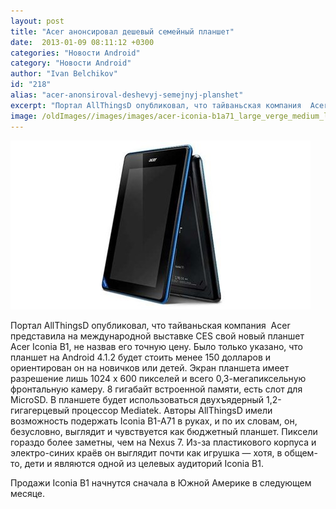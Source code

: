 ```yaml
---
layout: post
title: "Acer анонсировал дешевый семейный планшет"
date:  2013-01-09 08:11:12 +0300
categories: "Новости Android"
category: "Новости Android"
author: "Ivan Belchikov"
id: "218"
alias: "acer-anonsiroval-deshevyj-semejnyj-planshet"
excerpt: "Портал AllThingsD опубликовал, что тайваньская компания  Acer представила на международной выставке CES свой новый планшет Acer Iconia B1, не назвав его точную цену. Было только указано, что планшет на Android 4.1.2 будет стоить менее 150 долларов и ориентирован он на новичков или детей.Экран планшета имеет разрешение лишь 1024 х 600 пикселей и всего 0,3-мегапиксельную фронтальную камеру.8 гигабайт встроенной памяти, есть слот для MicroSD. В планшете будет использоваться двухъядерный 1,2-гигагерцевый процессор Mediatek."
image: /oldImages//images/images/acer-iconia-b1a71_large_verge_medium_landscape.jpg
---
```

<img src="/oldImages/images/images/acer-iconia-b1a71_large_verge_medium_landscape.jpg" border="0" alt="image" >

Портал AllThingsD опубликовал, что тайваньская компания  Acer представила на международной выставке CES свой новый планшет Acer Iconia B1, не назвав его точную цену. Было только указано, что планшет на Android 4.1.2 будет стоить менее 150 долларов и ориентирован он на новичков или детей.
Экран планшета имеет разрешение лишь 1024 х 600 пикселей и всего 0,3-мегапиксельную фронтальную камеру.
8 гигабайт встроенной памяти, есть слот для MicroSD. В планшете будет использоваться двухъядерный 1,2-гигагерцевый процессор Mediatek.
Авторы AllThingsD имели возможность подержать Iconia B1-A71 в руках, и по их словам, он, безусловно, выглядит и чувствуется как бюджетный планшет. Пиксели гораздо более заметны, чем на Nexus 7. Из-за пластикового корпуса и электро-синих краёв он выглядит почти как игрушка — хотя, в общем-то, дети и являются одной из целевых аудиторий Iconia B1.

Продажи Iconia B1 начнутся сначала в Южной Америке в следующем месяце.

 
